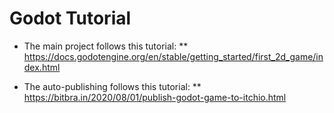 # Godot Tutorial

* The main project follows this tutorial:
** https://docs.godotengine.org/en/stable/getting_started/first_2d_game/index.html

* The auto-publishing follows this tutorial:
** https://bitbra.in/2020/08/01/publish-godot-game-to-itchio.html